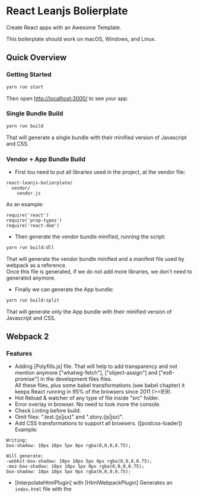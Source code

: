 # React Leanjs Bolierplate

Create React apps with an Awesome Template.

This boilerplate should work on macOS, Windows, and Linux.<br>

## Quick Overview
### Getting Started
```sh
yarn run start
```

Then open [http://localhost:3000/](http://localhost:3000/) to see your app.

### Single Bundle Build
```sh
yarn run build
```
That will generate a single bundle with their minified version of Javascript and CSS. 

### Vendor + App Bundle Build
* First tou need to put all libraries used in the project, at the vendor file:
```
react-leanjs-bolierplate/
  vendor/
    vendor.js
```
As an example:
```
require('react')
require('prop-types')
require('react-dom')
```
* Then generate the vendor bundle minified, running the script:
```sh
yarn run build:dll
```
That will generate the vendor bundle minified and a manifest file used by webpack as a reference.<br>
Once this file is generated, if we do not add more libraries, we don't need to generated anymore.<br>

* Finally we can generate the App bundle:
```sh
yarn run build:split
```
That will generate only the App bundle with their minified version of Javascript and CSS.<br>

## Webpack 2 
### Features
* Adding [Polyfills.js] file. That will help to add transparency and not mention anymore ["whatwg-fetch"], ["object-assign"] and ["es6-promise"] in the development files files.<br>
All these files, plus some babel transformations (see babel chapter) it keeps React running in 95% of the browsers since 2011 (>=IE9). 
* Hot Reload & watcher of any type of file inside "src" folder.
* Error overlay in browser. No need to look more the console. 
* Check Linting before build.
* Omit files: ".test.(js|jsx)" and ".story.(js|jsx)".
* Add CSS transformations to support all browsers. ([postcss-loader]) Example:
```
Writing: 
box-shadow: 10px 10px 5px 0px rgba(0,0,0,0.75);

Will generate:
-webkit-box-shadow: 10px 10px 5px 0px rgba(0,0,0,0.75);
-moz-box-shadow: 10px 10px 5px 0px rgba(0,0,0,0.75);
box-shadow: 10px 10px 5px 0px rgba(0,0,0,0.75);
```
* [InterpolateHtmlPlugin] with [HtmlWebpackPlugin] Generates an `index.html` file with the <script> injected. No needed to serve with express server.
* [ManifestPlugin] Generates a manifest.json for the site.

### Performance
Added different tunne ups from React-create-app, Medium, Stack Overflow and more:
* Faster Development Build with "cheap-module-source-map" and cache of the previous build. Only will build the difference.
* Minified (JS, CSS, HTML), Gziped (JS, CSS), removed comments, deleted dead code, deleted unused, AggressiveMergingPlugin.
* [DllPlugin] & [DllReferencePlugin]: Helps to split in at least 2 files for lazy load or http2 load. The sum of the size of these 2 files is slightly bigger that the single one generated.
* [ExtractTextPlugin] Concentrate all CSS files into one external file. Is usefull to develop the css by components but is performance to load only one file.
* [StatsPlugin] Generates a file "profile.json" that we can upload to check our tree dependecies. We can upload [here](http://webpack.github.io/analyse/)

## Testing
### Jest, Enzyme & Enzyme-to-Json
Every file in "src" folder with the extension ".test.(js|jsx)" will be taken in the runner.
To run the test:
```sh
yarn run test
```

To run the coverage:
```sh
yarn run coverage
```
Open later the browser with the html generated under the folder:
```
react-leanjs-boilerplate/
  coverage/
    lcov-report/
      index.html
```

## Linting JS & CSS
We have included 3 types of linter with auto correction in most of the cases. Supported JS, JSX, CSS and SCSS.
It follow the rules of "Airbnb" and "Standard". They will be executed before any commit (Explained in "precommit")

### ESlint
It helps to detect and correct style issues in JS & JSX files. Can be manually executed:
```sh
yarn run eslint
```

### Stylefmt
It helps to detect and correct style issues in CSS & SCSS files. Can be manually executed:
```sh
yarn run stylefmt
```

### Prettier
It helps to correct style writing issues in JS & JSX files.Can be manually executed:
```sh
yarn run prettier
```

## React Story Book
React Storybook is something you can use with your app right away. <br>It will help to develop your UI components separately and track later as a documentation.

It has many features including:
* Completely isolate the environment for your components (with the use of various iframe tactics).
* HMR — hot module replacement (even for functional stateless components).
* Works with any React app (whether it’s Redux, Relay or any React app).
* Support for CSS (whether it’s plain old CSS, CSS modules or something fancy).
* Clean and fast user interface.
* Runs inside your project (so, it uses your app’s NPM modules and babel configurations out of the box).
* Serves static files (if you host static files inside your app).
* Extendable as required (support for custom webpack loaders and plugins).

That version uses a custom Config and Webpack (Version 1, still waiting the oficial update).
The plugins added to supercharge of powers that React Story Book are:

* [knobs addon](https://www.npmjs.com/package/@kadira/storybook-addon-knobs) It helps to add variables easy configure/play in real time.<br>
We can do Text, Number, Select, Date, Color, Array.... Best look playground [here](https://storybooks.js.org/storybook-addon-knobs/?knob-DOB=-2617594200000&knob-Name=Tom%20Cary&knob-today=1479515330701&knob-Color=black&knob-Passions%5B0%5D=Fishing&knob-Passions%5B1%5D=Skiing&knob-Favorite%20Number=42&knob-Style=%7B%22fontFamily%22%3A%22Arial%22%2C%22padding%22%3A20%7D&knob-My%20DOB=741983400000&knob-Bold=false&knob-Label=Hello%20Button&knob-Comfort%20Temp=72&selectedKind=Example%20of%20Knobs&selectedStory=with%20all%20knobs&full=0&down=1&left=1&panelRight=1&downPanel=kadirahq%2Fstorybook-addon-knobs)
Example:
```js
import React from 'react'
import { storiesOf, action } from '@kadira/storybook'
import { withKnobs, text, boolean, number, color, select } from '@kadira/storybook-addon-knobs'

storiesOf('Demo Knobs', module)
  .addDecorator(withKnobs)
  .add('as dynamic variables', () => {
    const name = text('Name', 'Arunoda Susiripala')
    const options = {
      range: true,
      min: 60,
      max: 90,
      step: 1,
    }
    const age = number('Age', 73, options)

    const defaultValue2 = '#ff00ff'
    const textColor = color('Color', defaultValue2)

    const options2 = {
      red: 'Red',
      blue: 'Blue',
      yellow: 'Yellow',
    }
    const backColor = select('Background Color', options2, 'red')

    const content = `I am ${name} and I'm ${age} years old.`
    return (<div style={{ color: textColor, backgroundColor: backColor }}>{content}</div>)
  })
```

* [storybook-host](https://www.npmjs.com/package/storybook-host) decorator with powerful display options for hosting, sizing and framing your components.
Example:
```js
import React from 'react'
import { storiesOf, action } from '@kadira/storybook'
import { host } from 'storybook-host'
import Spinner from './Spinner' //--> This will be your component to test

storiesOf('Spinner Loader', module)
  .addDecorator(host({
    title: 'A host container for components under test.',
    align: 'center bottom',
    height: '80%',
    width: 400,
  }))
  
  ...
  
  .add('Without props', () => (
    <Spinner />
  ))
```

* [react-storybook-addon-intl](https://www.npmjs.com/package/react-storybook-addon-intl) It helps you to test yout "react-intl" components in the differents locales.
Example:
```js
...

import { addLocaleData } from 'react-intl'
import ru from 'react-intl/locale-data/ru'
import es from 'react-intl/locale-data/es'
import de from 'react-intl/locale-data/de'
addLocaleData(ru)
addLocaleData(es)
addLocaleData(de)

storiesOf('Buttons', module)
  .addWithIntl(
    'Initial Locale (de-DE)',
    () => (<Button action={action('another test')} />),
    {
      'ru-RU': {
        'button.caption': 'Нажми меня! (ru-RU)'
      },
      'de-DE': {
        'button.caption': 'Klick mich (de-DE)'
      },
      'es-ES': {
        'button.caption': 'Haz click en mi (es-ES)'
      }
    },
    {
      initialLocale: 'de-DE'
    }
  )
```

* [@kadira/react-storybook-addon-info](https://www.npmjs.com/package/@kadira/react-storybook-addon-info) It helps to write infor of the component proptypes as a generic documentation. <br>
We can generate Static files later to keep track of styling in the project.
Example:
```js
...
storiesOf('Buttons', module)
  .addWithInfo(
    'simple usage (inline info)',
    `
      This is the basic usage with the button with providing a label to show the text.
    `,
    () => <Button label="The Button" onClick={action('onClick')} />,
    { inline: true },
  )
```

* [react-storybook-addon-props-combinations](https://www.npmjs.com/package/react-storybook-addon-props-combinations) It helps to write in a sintetic way all differents propTypes that will change the component,<br>
in order to test and view the result in a maintainable way. Every posibility has to be written inside of an array.
Example:
```js
...

storiesOf('Buttons', module)
  .addWithPropsCombinations(
    'Standard usage',
    Button,
    {
      disabled: [false, true],
      onClick: [action('clicked')],
      label: ['hello world', <b>some elements</b>]
    },
    {
      CombinationRenderer: ({Component, props, options}) => (
        <Component {...props} />
      )
    }
  )

```

* [storybook-addon-material-ui](https://github.com/sm-react/storybook-addon-material-ui) That is awesome, it helps you to tune, play and update you components with Material UI and their themes or custom theme.
Example:
```js
...
import {muiTheme} from 'storybook-addon-material-ui'

const newTheme = {
  themeName: 'Grey Theme',
  palette: {
    primary1Color: '#00bcd4',
    alternateTextColor: '#4a4a4a',
    canvasColor: '#616161',
    textColor: '#bdbdbd',
    secondaryTextColor: 'rgba(255, 255, 255, 0.54)',
    disabledColor: '#757575',
    accent1Color: '#607d8b',
  },
}

storiesOf('Material-UI', module)
  .addDecorator(muiTheme([newTheme]))
  .add('Button Example Controlled', () => (
    <Button label="The Button" />
  ))

```

And when we download our custom theme, we can added, like this:
```js
...

import greyTheme from './greyTheme.json'

storiesOf('Material-UI', module)
  .addDecorator(greyTheme)
  .add('Button Example Controlled', () => (
    <Button label="The Button" />
  ))

```

### Run React Story Book
We only need to run the next command and browser on [http://localhost:9001/](http://localhost:9001/) to play around.
```sh
yarn run storybook
```

### Add stories 
It will only look inside "src" folder any file with the extension "*.story.(js|jsx)".
Example of simple file, that will generate one of the menus, very "add" will be a case to show:
```js
import React from 'react'
import { storiesOf, action } from '@kadira/storybook'
import Spinner from './Spinner' //--> This will be your component to test

storiesOf('Spinner Loader', module)
  .add('Without props', () => (
    <Spinner />
  ))
```

## Flow
Static type checker, ultra recommended. We only need to create a comment on top:
```
/* @flow */
```
To take the power of Flow we need to spend time learning and creating the full checks, not a simple object or function check. That will not help at all.
Recommend to check some of the [builtin types](https://github.com/facebook/flow/blob/master/lib/dom.js) usefull for Event.target.value and so on.
Example:
```js
/* @flow */
type QuantityButtonsProps = {
  quantity: number,
  addCourse: () => void,
  remCourse: () => void,
  inputCourse: (Event) => void
}

const QuantityButtons = ({ quantity, addCourse, remCourse, inputCourse }: QuantityButtonsProps) => ( ... )

```

## Babel
We keep our config very updated for performance and support to latest features.
* Babel lastest with support for old browsers (>=IE9 - 2011).
* Stage-0 Experimental to use all new features.
* Flow support.
* Added some transformations for performance as :
  * "babel-plugin-transform-class-properties".
  * "babel-plugin-transform-object-rest-spread".
  * "babel-plugin-transform-react-jsx".
  * "babel-plugin-transform-regenerator" Transforms Async to Generators.
  * "babel-plugin-syntax-dynamic-import".
  * "transform-react-inline-elements".
  * "transform-react-constant-elements".

## Pre-commit
Hook executed when we create a commit. That will execute the 3 linters (ESlint, Stylefmt and Prettier) over the files added. <br>
If it doesn't pass the reformat, the commit won't be generated.

## Ready for React 15.5
* PropTypes is outside React.
```js
import PropTypes from 'prop-types'

const QuantityButtons = ({ quantity, addCourse, remCourse, inputCourse }) => ( ... )

QuantityButtons.propTypes = {
  quantity: PropTypes.number,
  addCourse: PropTypes.func,
  remCourse: PropTypes.func,
  inputCourse: PropTypes.func
}

QuantityButtons.defaultProps = {
  quantity: 1,
  addCourse: () => {},
  remCourse: () => {},
  inputCourse: () => {}
}
```

We will keep updated. That is our default stack, it helps to develop faster. <br>
At the moment we don't need to add Redux, React Router and extras, as they are not used it in every project (Small or Big).
